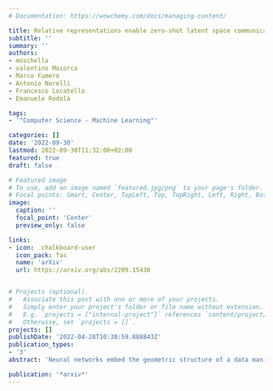 ```yaml
---
# Documentation: https://wowchemy.com/docs/managing-content/

title: Relative representations enable zero-shot latent space communication
subtitle: ''
summary: ''
authors:
- moschella
- valentino Maiorca
- Marco Fumero
- Antonio Norelli
- Francesco Locatello
- Emanuele Rodolà

tags:
- '"Computer Science - Machine Learning"'

categories: []
date: '2022-09-30'
lastmod: 2022-09-30T11:32:00+02:00
featured: true
draft: false

# Featured image
# To use, add an image named `featured.jpg/png` to your page's folder.
# Focal points: Smart, Center, TopLeft, Top, TopRight, Left, Right, BottomLeft, Bottom, BottomRight.
image:
  caption: ''
  focal_point: 'Center'
  preview_only: false

links:
- icon:  chalkboard-user
  icon_pack: fas
  name: 'arXiv'
  url: https://arxiv.org/abs/2209.15430


# Projects (optional).
#   Associate this post with one or more of your projects.
#   Simply enter your project's folder or file name without extension.
#   E.g. `projects = ["internal-project"]` references `content/project/deep-learning/index.md`.
#   Otherwise, set `projects = []`.
projects: []
publishDate: '2022-04-28T10:30:59.888843Z'
publication_types:
- '3'
abstract: 'Neural networks embed the geometric structure of a data manifold lying in a high-dimensional space into latent representations. Ideally, the distribution of the data points in the latent space should depend only on the task, the data, the loss, and other architecture-specific constraints. However, factors such as the random weights initialization, training hyperparameters, or other sources of randomness in the training phase may induce incoherent latent spaces that hinder any form of reuse. Nevertheless, we empirically observe that, under the same data and modeling choices, distinct latent spaces typically differ by an unknown quasi-isometric transformation: that is, in each space, the distances between the encodings do not change. In this work, we propose to adopt pairwise similarities as an alternative data representation, that can be used to enforce the desired invariance without any additional training. We show how neural architectures can leverage these relative representations to guarantee, in practice, latent isometry invariance, effectively enabling latent space communication: from zero-shot model stitching to latent space comparison between diverse settings. We extensively validate the generalization capability of our approach on different datasets, spanning various modalities (images, text, graphs), tasks (e.g., classification, reconstruction) and architectures (e.g., CNNs, GCNs, transformers).'

publication: '*arxiv*'
---
```

